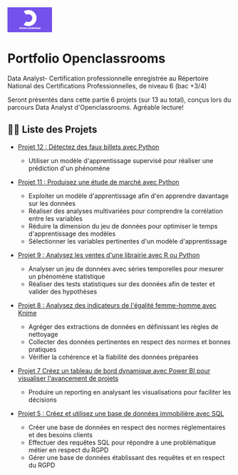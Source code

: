 <img src='./téléchargé.png' width=100x />

# Portfolio Openclassrooms
 Data Analyst- Certification professionnelle enregistrée au Répertoire National des Certifications Professionnelles, de niveau 6 (bac +3/4) 

Seront présentés dans cette partie 6 projets (sur 13 au total), conçus lors du parcours Data Analyst d'Openclassrooms.
Agréable lecture!

## 👨‍💻 Liste des Projets 

* [Projet 12 : Détectez des faux billets avec Python](./projets/projet-10/)<br>
  - Utiliser un modèle d'apprentissage supervisé pour réaliser une prédiction d'un phénomène


* [Projet 11 : Produisez une étude de marché avec Python](./projets/projet-9/)<br>
  - Exploiter un modèle d'apprentissage afin d'en apprendre davantage sur les données
  - Réaliser des analyses multivariées pour comprendre la corrélation entre les variables
  - Réduire la dimension du jeu de données pour optimiser le temps d'apprentissage des modèles
  - Sélectionner les variables pertinentes d'un modèle d'apprentissage


* [Projet 9 : Analysez les ventes d'une librairie avec R ou Python](./projets/projet-8/)<br>
  - Analyser un jeu de données avec séries temporelles pour mesurer un phénomène statistique
  - Réaliser des tests statistiques sur des données afin de tester et valider des hypothèses

  
* [Projet 8 : Analysez des indicateurs de l'égalité femme-homme avec Knime](./projets/projet-7/)<br>
  - Agréger des extractions de données en définissant les règles de nettoyage
  - Collecter des données pertinentes en respect des normes et bonnes pratiques
  - Vérifier la cohérence et la fiabilité des données préparées


* [Projet 7 Créez un tableau de bord dynamique avec Power BI pour visualiser l'avancement de projets](./projets/projet-6/)<br>
  - Produire un reporting en analysant les visualisations pour faciliter les décisions


* [Projet 5 : Créez et utilisez une base de données immobilière avec SQL](./projets/projet-5/)<br>
  - Créer une base de données en respect des normes réglementaires et des besoins clients
  - Effectuer des requêtes SQL pour répondre à une problématique métier en respect du RGPD
  - Gérer une base de données établissant des requêtes et en respect du RGPD


